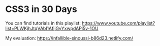 # CSS3 in 30 Days

You can find tutorials in this playlist:
https://www.youtube.com/playlist?list=PLWKjhJtqVAbl1AfjiGyYxwpdAPi5v-1OU

My evaluation:
https://infallible-sinoussi-b86d23.netlify.com/